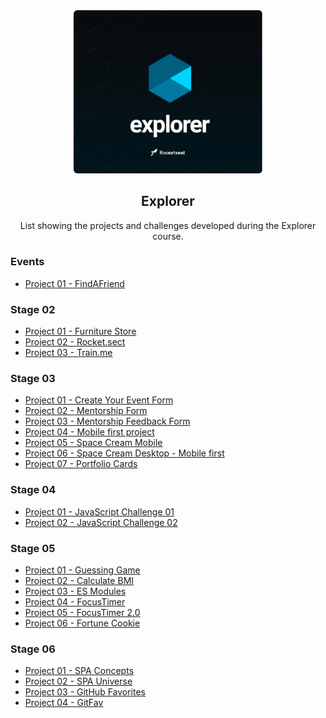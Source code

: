 
<div align="center">
  <img alt="Explorer logo" src="./.github/explorer-cover.png" width="60%"/>
</div>
<h2 align="center">
  Explorer
</h2>
<p align="center">
List showing the projects and challenges developed during the Explorer course.
</p>


### Events
- [Project 01 - FindAFriend](https://github.com/diegommagno/rocketseat/tree/main/explorer/events/green-chain-challenge/find-a-friend)

### Stage 02

- [Project 01 - Furniture Store](https://github.com/diegommagno/rocketseat/tree/main/explorer/stage-02/furniture-store/pt-br)
- [Project 02 - Rocket.sect](https://github.com/diegommagno/rocketseat/tree/main/explorer/stage-02/rocket-sect/pt-br)
- [Project 03 - Train.me](https://github.com/diegommagno/rocketseat/tree/main/explorer/stage-02/train-me)

### Stage 03

- [Project 01 - Create Your Event Form](https://github.com/diegommagno/rocketseat/tree/main/explorer/stage-03/create-your-event-form)
- [Project 02 - Mentorship Form](https://github.com/diegommagno/rocketseat/tree/main/explorer/stage-03/mentorship-form)
- [Project 03 - Mentorship Feedback Form](https://github.com/diegommagno/rocketseat/tree/main/explorer/stage-03/mentorship-feedback-form)
- [Project 04 - Mobile first project](https://github.com/diegommagno/rocketseat/tree/main/explorer/stage-03/responsive)
- [Project 05 - Space Cream Mobile](https://github.com/diegommagno/rocketseat/tree/main/explorer/stage-03/advanced-css/space-cream)
- [Project 06 - Space Cream Desktop - Mobile first](https://github.com/diegommagno/rocketseat/tree/main/explorer/stage-03/advanced-css/space-cream/update)
- [Project 07 - Portfolio Cards](https://github.com/diegommagno/rocketseat/tree/main/explorer/stage-03/advanced-css/portfolio-cards)


### Stage 04

- [Project 01 - JavaScript Challenge 01](https://github.com/diegommagno/rocketseat/tree/main/explorer/stage-04)
- [Project 02 - JavaScript Challenge 02](https://github.com/diegommagno/rocketseat/tree/main/explorer/stage-04)

### Stage 05

- [Project 01 - Guessing Game](https://github.com/diegommagno/rocketseat/tree/main/explorer/stage-05/guessing-game)
- [Project 02 - Calculate BMI](https://github.com/diegommagno/rocketseat/tree/main/explorer/stage-05/calculadora-de-imc)
- [Project 03 - ES Modules](https://github.com/diegommagno/rocketseat/tree/main/explorer/stage-05/es-modules)
- [Project 04 - FocusTimer](https://github.com/diegommagno/rocketseat/tree/main/explorer/stage-05/focustimer)
- [Project 05 - FocusTimer 2.0](https://github.com/diegommagno/rocketseat/tree/main/explorer/stage-05/focustimer-2)
- [Project 06 - Fortune Cookie](https://github.com/diegommagno/rocketseat/tree/main/explorer/stage-05/biscoito-da-sorte)

### Stage 06

- [Project 01 - SPA Concepts](https://github.com/diegommagno/rocketseat/tree/main/explorer/stage-06/spa-concepts)
- [Project 02 - SPA Universe](https://github.com/diegommagno/rocketseat/tree/main/explorer/stage-06/spa-universe)
- [Project 03 - GitHub Favorites](https://github.com/diegommagno/rocketseat/tree/main/explorer/stage-06/github-favorites)
- [Project 04 - GitFav](https://github.com/diegommagno/rocketseat/tree/main/explorer/stage-06/gitfav)
